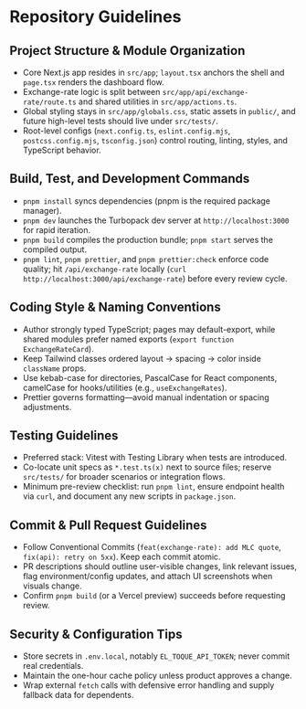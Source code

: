 # Repository Guidelines

## Project Structure & Module Organization

- Core Next.js app resides in `src/app`; `layout.tsx` anchors the shell and `page.tsx` renders the dashboard flow.
- Exchange-rate logic is split between `src/app/api/exchange-rate/route.ts` and shared utilities in `src/app/actions.ts`.
- Global styling stays in `src/app/globals.css`, static assets in `public/`, and future high-level tests should live under `src/tests/`.
- Root-level configs (`next.config.ts`, `eslint.config.mjs`, `postcss.config.mjs`, `tsconfig.json`) control routing, linting, styles, and TypeScript behavior.

## Build, Test, and Development Commands

- `pnpm install` syncs dependencies (pnpm is the required package manager).
- `pnpm dev` launches the Turbopack dev server at `http://localhost:3000` for rapid iteration.
- `pnpm build` compiles the production bundle; `pnpm start` serves the compiled output.
- `pnpm lint`, `pnpm prettier`, and `pnpm prettier:check` enforce code quality; hit `/api/exchange-rate` locally (`curl http://localhost:3000/api/exchange-rate`) before every review cycle.

## Coding Style & Naming Conventions

- Author strongly typed TypeScript; pages may default-export, while shared modules prefer named exports (`export function ExchangeRateCard`).
- Keep Tailwind classes ordered layout → spacing → color inside `className` props.
- Use kebab-case for directories, PascalCase for React components, camelCase for hooks/utilities (e.g., `useExchangeRates`).
- Prettier governs formatting—avoid manual indentation or spacing adjustments.

## Testing Guidelines

- Preferred stack: Vitest with Testing Library when tests are introduced.
- Co-locate unit specs as `*.test.ts(x)` next to source files; reserve `src/tests/` for broader scenarios or integration flows.
- Minimum pre-review checklist: run `pnpm lint`, ensure endpoint health via `curl`, and document any new scripts in `package.json`.

## Commit & Pull Request Guidelines

- Follow Conventional Commits (`feat(exchange-rate): add MLC quote`, `fix(api): retry on 5xx`). Keep each commit atomic.
- PR descriptions should outline user-visible changes, link relevant issues, flag environment/config updates, and attach UI screenshots when visuals change.
- Confirm `pnpm build` (or a Vercel preview) succeeds before requesting review.

## Security & Configuration Tips

- Store secrets in `.env.local`, notably `EL_TOQUE_API_TOKEN`; never commit real credentials.
- Maintain the one-hour cache policy unless product approves a change.
- Wrap external `fetch` calls with defensive error handling and supply fallback data for dependents.
